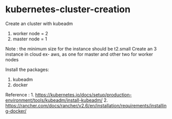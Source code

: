 # kubernetes-cluster-creation

Create an cluster with kubeadm
  1. worker node = 2
  2. master node = 1


Note : the minimum size for the instance should be t2.small
Create an 3 instance in cloud ex- aws, as one for master and other two for worker nodes

Install the packages:
  1. kubeadm
  2. docker 

Reference : 1. https://kubernetes.io/docs/setup/production-environment/tools/kubeadm/install-kubeadm/
            2. https://rancher.com/docs/rancher/v2.6/en/installation/requirements/installing-docker/


 
